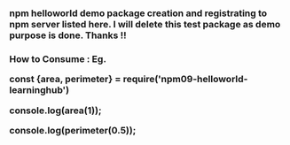 <h3>npm helloworld demo package creation and registrating to npm server listed here. I will delete this test package as demo purpose is done. Thanks !!<h3>

How to Consume :
Eg.

const {area, perimeter} = require('npm09-helloworld-learninghub')

console.log(area(1));

console.log(perimeter(0.5));